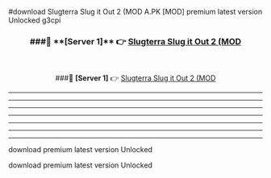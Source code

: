#download Slugterra Slug it Out 2 (MOD A.PK [MOD] premium latest version Unlocked g3cpi 



<div align="center">
<h3>###🔹 **[Server 1]** 👉 <a href="https://download1apk.web.app/">Slugterra Slug it Out 2 (MOD</a></h3><br>


###🔹 **[Server 1]** 👉 <a href="https://download1apk.web.app/">Slugterra Slug it Out 2 (MOD</a></h3>
</div>



----------------------------------------------------------

----------------------------------------------------------

----------------------------------------------------------

----------------------------------------------------------

----------------------------------------------------------

----------------------------------------------------------

----------------------------------------------------------

download premium latest version Unlocked

download premium latest version Unlocked
